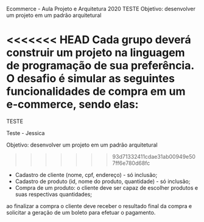 Ecommerce - Aula Projeto e Arquitetura 2020
TESTE Objetivo: desenvolver um projeto em um padrão arquitetural

<<<<<<< HEAD
Cada grupo deverá construir um projeto na linguagem de programação de sua preferência. 
O desafio é simular as seguintes funcionalidades de compra em um e-commerce, sendo elas: 
=======
TESTE

Teste - Jessica

Objetivo: desenvolver um projeto em um padrão arquitetural
>>>>>>> 93d71332411cdae31ab00949e507ff6e780d68fc

 - Cadastro de cliente (nome, cpf, endereço) - só inclusão; 
 - Cadastro de produto (id, nome do produto, quantidade) - só inclusão; 
 - Compra de um produto: o cliente deve ser capaz de escolher produtos e suas respectivas quantidades; 
 
 ao finalizar a compra o cliente deve receber o resultado final da compra e solicitar a geração de um boleto para efetuar o pagamento.
